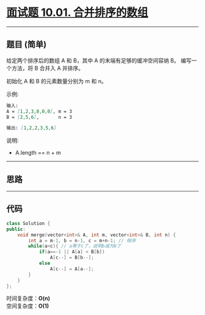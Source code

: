 # [面试题 10.01. 合并排序的数组](https://leetcode.cn/problems/sorted-merge-lcci/description/)

---

## 题目 (简单)

给定两个排序后的数组 A 和 B，其中 A 的末端有足够的缓冲空间容纳 B。 编写一个方法，将 B 合并入 A 并排序。  

初始化 A 和 B 的元素数量分别为 m 和 n。  

示例:  

```markdown
输入:  
A = [1,2,3,0,0,0], m = 3  
B = [2,5,6],       n = 3  

输出: [1,2,2,3,5,6]  
```

说明:  

- A.length == n + m  

---

## 思路

---

## 代码

```C++
class Solution {
public:
    void merge(vector<int>& A, int m, vector<int>& B, int n) {
        int a = m-1, b = n-1, c = m+n-1; // 倒序
        while(a<c){ // a等于c了，说明b减为0了
            if(a==-1 || A[a] < B[b])
                A[c--] = B[b--];
            else
                A[c--] = A[a--];
        }
    }
};
```

时间复杂度：**O(n)**  
空间复杂度：**O(1)**

